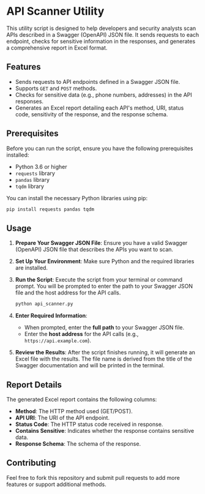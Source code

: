 # API Scanner Utility

This utility script is designed to help developers and security analysts scan APIs described in a Swagger (OpenAPI) JSON file. It sends requests to each endpoint, checks for sensitive information in the responses, and generates a comprehensive report in Excel format.

## Features

- Sends requests to API endpoints defined in a Swagger JSON file.
- Supports `GET` and `POST` methods.
- Checks for sensitive data (e.g., phone numbers, addresses) in the API responses.
- Generates an Excel report detailing each API's method, URI, status code, sensitivity of the response, and the response schema.

## Prerequisites

Before you can run the script, ensure you have the following prerequisites installed:

- Python 3.6 or higher
- `requests` library
- `pandas` library
- `tqdm` library

You can install the necessary Python libraries using pip:

```bash
pip install requests pandas tqdm
```

## Usage

1. **Prepare Your Swagger JSON File**: Ensure you have a valid Swagger (OpenAPI) JSON file that describes the APIs you want to scan.

2. **Set Up Your Environment**: Make sure Python and the required libraries are installed.

3. **Run the Script**: Execute the script from your terminal or command prompt. You will be prompted to enter the path to your Swagger JSON file and the host address for the API calls.

    ```bash
    python api_scanner.py
    ```

4. **Enter Required Information**:
    - When prompted, enter the **full path** to your Swagger JSON file.
    - Enter the **host address** for the API calls (e.g., `https://api.example.com`).

5. **Review the Results**: After the script finishes running, it will generate an Excel file with the results. The file name is derived from the title of the Swagger documentation and will be printed in the terminal.

## Report Details

The generated Excel report contains the following columns:

- **Method**: The HTTP method used (GET/POST).
- **API URI**: The URI of the API endpoint.
- **Status Code**: The HTTP status code received in response.
- **Contains Sensitive**: Indicates whether the response contains sensitive data.
- **Response Schema**: The schema of the response.

## Contributing

Feel free to fork this repository and submit pull requests to add more features or support additional methods.

